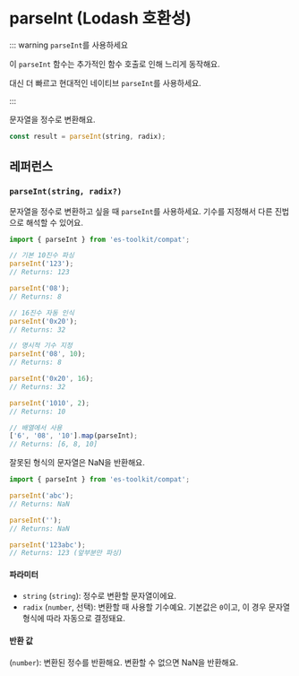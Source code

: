 # parseInt (Lodash 호환성)

::: warning `parseInt`를 사용하세요

이 `parseInt` 함수는 추가적인 함수 호출로 인해 느리게 동작해요.

대신 더 빠르고 현대적인 네이티브 `parseInt`를 사용하세요.

:::

문자열을 정수로 변환해요.

```typescript
const result = parseInt(string, radix);
```

## 레퍼런스

### `parseInt(string, radix?)`

문자열을 정수로 변환하고 싶을 때 `parseInt`를 사용하세요. 기수를 지정해서 다른 진법으로 해석할 수 있어요.

```typescript
import { parseInt } from 'es-toolkit/compat';

// 기본 10진수 파싱
parseInt('123');
// Returns: 123

parseInt('08');
// Returns: 8

// 16진수 자동 인식
parseInt('0x20');
// Returns: 32

// 명시적 기수 지정
parseInt('08', 10);
// Returns: 8

parseInt('0x20', 16);
// Returns: 32

parseInt('1010', 2);
// Returns: 10

// 배열에서 사용
['6', '08', '10'].map(parseInt);
// Returns: [6, 8, 10]
```

잘못된 형식의 문자열은 NaN을 반환해요.

```typescript
import { parseInt } from 'es-toolkit/compat';

parseInt('abc');
// Returns: NaN

parseInt('');
// Returns: NaN

parseInt('123abc');
// Returns: 123 (앞부분만 파싱)
```

#### 파라미터

- `string` (`string`): 정수로 변환할 문자열이에요.
- `radix` (`number`, 선택): 변환할 때 사용할 기수예요. 기본값은 `0`이고, 이 경우 문자열 형식에 따라 자동으로 결정돼요.

#### 반환 값

(`number`): 변환된 정수를 반환해요. 변환할 수 없으면 NaN을 반환해요.
